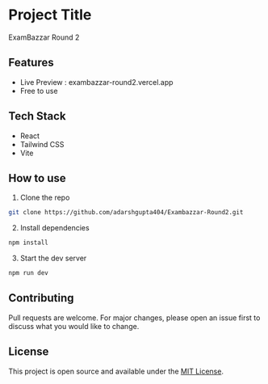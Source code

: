 
# Project Title
ExamBazzar Round 2

## Features
- Live Preview : exambazzar-round2.vercel.app
- Free to use

## Tech Stack
- React
- Tailwind CSS
- Vite

## How to use
1. Clone the repo
``` bash
git clone https://github.com/adarshgupta404/Exambazzar-Round2.git
```

2. Install dependencies
``` bash
npm install
```

3. Start the dev server
``` bash
npm run dev
```

## Contributing
Pull requests are welcome. For major changes, please open an issue first to discuss what you would like to change.

## License
This project is open source and available under the [MIT License](LICENSE).

  